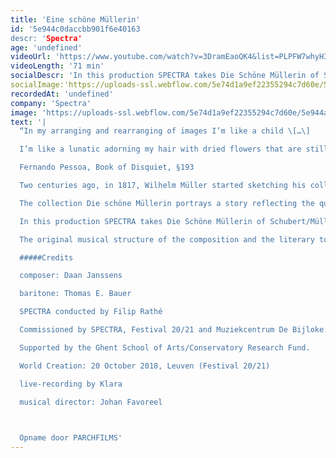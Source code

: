 ```yaml
---
title: 'Eine schöne Müllerin'
id: '5e944c0daccbb901f6e40163
descr: 'Spectra'
age: 'undefined'
videoUrl: 'https://www.youtube.com/watch?v=3DramEaoQK4&list=PLPFW7whyH3m5zvW5JORcCPt5QmcptcznX&index=3',
videoLength: '71 min'
socialDescr: 'In this production SPECTRA takes Die Schöne Müllerin of Schubert/Müller as a musical-literary roadmap, asking composer Daan Janssens to be the guide towards a contemporary landscape. '
socialImage:'https://uploads-ssl.webflow.com/5e74d1a9ef22355294c7d60e/5e944a846d487336a35210cc_Spectra_Eine%20Scho%CC%88ne%20Mu%CC%88llerin.jpg'
recordedAt: 'undefined'
company: 'Spectra'
image: 'https://uploads-ssl.webflow.com/5e74d1a9ef22355294c7d60e/5e944a846d487336a35210cc_Spectra_Eine%20Scho%CC%88ne%20Mu%CC%88llerin.jpg'
text: '|
  “In my arranging and rearranging of images I’m like a child \[…\]

  I’m like a lunatic adorning my hair with dried flowers that are still alive in my dreams.”

  Fernando Pessoa, Book of Disquiet, §193

  Two centuries ago, in 1817, Wilhelm Müller started sketching his collection of poems in the style of folksongs, striving for a simplicity of form, a singability of meter, deep unconscious ardor, which reverberates for a long time, and naive unaffectedness in the shy articulation of what is most elevated.

  The collection Die schöne Müllerin portrays a story reflecting the quest for a future life, in search of love and means of existence, using irony and metaphor as literary tools.

  In this production SPECTRA takes Die Schöne Müllerin of Schubert/Müller as a musical-literary roadmap, asking composer Daan Janssens to be the guide towards a contemporary landscape. 

  The original musical structure of the composition and the literary topics are preserved as blueprints for an actualization, that carefully removes the patina covering this masterpiece and transposes it into a present day setting. Topics as dreams and disillusions are put into a new perspective using Fernando Pessoa’s Book of Disquiet. Thus a new song cycle emerges, subtly combining Schubert’s original with Janssens’s personal language.With Die Schöne Müllerin as guideline Daan Janssens constructs a series of tableaux for bariton (Thomas E. Bauer) and instrumental ensemble in which the reverberations of the original linger on, reflected in the mirror of today.

  #####Credits

  composer: Daan Janssens

  baritone: Thomas E. Bauer

  SPECTRA conducted by Filip Rathé

  Commissioned by SPECTRA, Festival 20/21 and Muziekcentrum De Bijloke.

  Supported by the Ghent School of Arts/Conservatory Research Fund.

  World Creation: 20 October 2018, Leuven (Festival 20/21)

  live-recording by Klara

  musical director: Johan Favoreel

  ‍

  Opname door PARCHFILMS'
---
```

